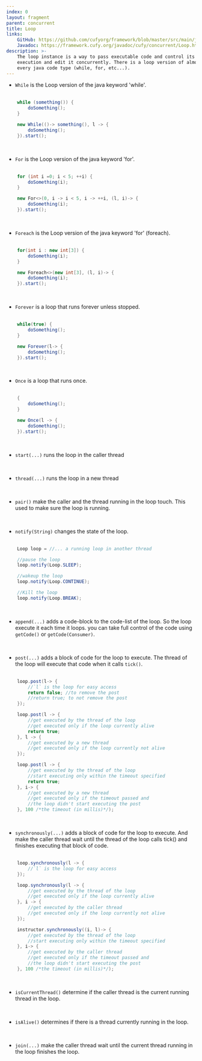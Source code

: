 ```yaml
---
index: 0
layout: fragment
parent: concurrent
title: Loop
links:
    GitHub: https://github.com/cufyorg/framework/blob/master/src/main/java/cufy/concurrent/Loop.java
    Javadoc: https://framework.cufy.org/javadoc/cufy/concurrent/Loop.html
description: >-
    The loop instance is a way to pass executable code and control its
    execution and edit it concurrently. There is a loop version of almost
    every java code type (while, for, etc...).
---
```


- `While` is the Loop version of the java keyword 'while'.
<br><br>
```java 
    while (something()) {
        doSomething();
    }
```
```java 
    new While(()-> something(), l -> {
        doSomething();
    }).start();
```
<br>

- `For` is the Loop version of the java keyword 'for'.
<br><br>
```java 
    for (int i =0; i < 5; ++i) {
        doSomething(i);
    }
```
```java 
    new For<>(0, i -> i < 5, i -> ++i, (l, i)-> {
        doSomething(i);
    }).start();
```
<br>

- `Foreach` is the Loop version of the java keyword 'for' (foreach).
<br><br>
```java 
    for(int i : new int[3]) {
        doSomething(i);
    }
```
```java 
    new Foreach<>(new int[3], (l, i)-> {
        doSomething(i);
    }).start();
```
<br>

- `Forever` is a loop that runs forever unless stopped.
<br><br>
```java 
    while(true) {
        doSomething();
    }
```
```java 
    new Forever(l-> {
        doSomething();
    }).start();
```
<br>

- `Once` is a loop that runs once.
<br><br>
```java 
    {
        doSomething();
    }
```
```java 
    new Once(l -> {
        doSomething();
    }).start();
```
<br>

- `start(...)` runs the loop in the caller thread
<br>

- `thread(...)` runs the loop in a new thread
<br>

- `pair()` make the caller and the thread running in the loop touch.
This used to make sure the loop is running.
<br>

- `notify(String)` changes the state of the loop.
<br><br>
```java 
    Loop loop = //... a running loop in another thread

    //pause the loop
    loop.notify(Loop.SLEEP);

    //wakeup the loop
    loop.notify(Loop.CONTINUE);

    //Kill the loop
    loop.notify(Loop.BREAK);
```
<br>

- `append(...)` adds a code-block to the code-list of the loop. So the
loop execute it each time it loops. you can take full control of the code
using `getCode()` or `getCode(Consumer)`.
<br>

- `post(...)` adds a block of code for the loop to execute.
The thread of the loop will execute that code when it calls `tick()`.
<br><br>
```java 
    loop.post(l-> {
        //`l` is the loop for easy access
        return false; //to remove the post
        //return true; to not remove the post
    });
```
```java 
    loop.post(l -> {
        //get executed by the thread of the loop
        //get executed only if the loop currently alive
        return true;
    }, l -> {
        //get executed by a new thread
        //get executed only if the loop currently not alive
    });
```
```java 
    loop.post(l -> {
        //get executed by the thread of the loop
        //start executing only within the timeout specified
        return true;
    }, i-> {
        //get executed by a new thread
        //get executed only if the timeout passed and
        //the loop didn't start executing the post
    }, 100 /*the timeout (in millis)*/);
```
<br>

- `synchronously(...)` adds a block of code for the loop to execute.
And make the caller thread wait until the thread of the loop calls tick()
and finishes executing that block of code.
<br><br>
```java 
    loop.synchronously(l -> {
        //`l` is the loop for easy access
    });
```
```java 
    loop.synchronously(l -> {
        //get executed by the thread of the loop
        //get executed only if the loop currently alive
    }, i -> {
        //get executed by the caller thread
        //get executed only if the loop currently not alive
    });
```
```java 
    instructor.synchronously((i, l)-> {
        //get executed by the thread of the loop
        //start executing only within the timeout specified
    }, i-> {
        //get executed by the caller thread
        //get executed only if the timeout passed and
        //the loop didn't start executing the post
    }, 100 /*the timeout (in millis)*/);
```
<br>

- `isCurrentThread()` determine if the caller thread is the current running thread in the loop.
<br>

- `isAlive()` determines if there is a thread currently running in the loop.
<br>

- `join(...)` make the caller thread wait until the current thread running in the loop finishes the loop.